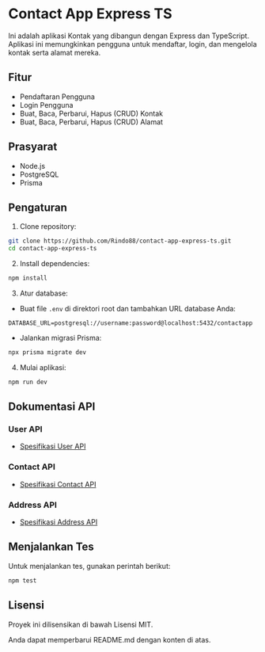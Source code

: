 # Contact App Express TS

Ini adalah aplikasi Kontak yang dibangun dengan Express dan TypeScript. Aplikasi ini memungkinkan pengguna untuk mendaftar, login, dan mengelola kontak serta alamat mereka.

## Fitur

- Pendaftaran Pengguna
- Login Pengguna
- Buat, Baca, Perbarui, Hapus (CRUD) Kontak
- Buat, Baca, Perbarui, Hapus (CRUD) Alamat

## Prasyarat

- Node.js
- PostgreSQL
- Prisma

## Pengaturan

1. Clone repository:

```bash
git clone https://github.com/Rindo88/contact-app-express-ts.git
cd contact-app-express-ts
```

2. Install dependencies:

```bash
npm install
```

3. Atur database:

- Buat file `.env` di direktori root dan tambahkan URL database Anda:

```env
DATABASE_URL=postgresql://username:password@localhost:5432/contactapp
```

- Jalankan migrasi Prisma:

```bash
npx prisma migrate dev
```

4. Mulai aplikasi:

```bash
npm run dev
```

## Dokumentasi API

### User API

- [Spesifikasi User API](./docs/user.md)

### Contact API

- [Spesifikasi Contact API](./docs/contact.md)

### Address API

- [Spesifikasi Address API](./docs/address.md)

## Menjalankan Tes

Untuk menjalankan tes, gunakan perintah berikut:

```bash
npm test
```

## Lisensi

Proyek ini dilisensikan di bawah Lisensi MIT.

Anda dapat memperbarui README.md dengan konten di atas.
